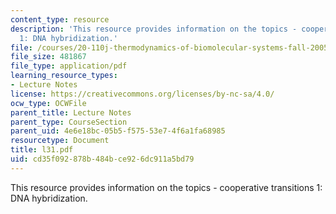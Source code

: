 ```yaml
---
content_type: resource
description: 'This resource provides information on the topics - cooperative transitions
  1: DNA hybridization.'
file: /courses/20-110j-thermodynamics-of-biomolecular-systems-fall-2005/cd35f092878b484bce926dc911a5bd79_l31.pdf
file_size: 481867
file_type: application/pdf
learning_resource_types:
- Lecture Notes
license: https://creativecommons.org/licenses/by-nc-sa/4.0/
ocw_type: OCWFile
parent_title: Lecture Notes
parent_type: CourseSection
parent_uid: 4e6e18bc-05b5-f575-53e7-4f6a1fa68985
resourcetype: Document
title: l31.pdf
uid: cd35f092-878b-484b-ce92-6dc911a5bd79
---
```

This resource provides information on the topics - cooperative transitions 1: DNA hybridization.